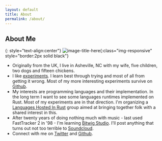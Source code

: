 ```yaml
---
layout: default
title: About
permalink: /about/
---
```


## About Me

{: style="text-align:center"}
![image-title-here](https://avatars2.githubusercontent.com/u/1785642){:class="img-responsive" style="border:2px solid black"}

* Originally from the UK, I live in Asheville, NC with my wife, five children,
  two dogs and fifteen chickens.
* I like [experiments](https://jvns.ca/blog/2017/01/04/rules-of-programming-experiments/).
  I learn best through trying and most of all from getting it wrong. Most of my more
  interesting experiments survive on [Github](https://github.com/pliniker).
* My interests are programming languages and their implementation. In the long term
  I want to see some languages runtimes implemented on Rust. Most of my experiments
  are in that direction. I'm organizing a [Languages Hosted In Rust](https://github.com/rust-hosted-langs/)
  group aimed at bringing together folk with a shared interest in this.
* After twenty years of doing nothing much with music - last used FastTracker 2 in '98 -
  I'm learning [Bitwig Studio](https://bitwig.com). I'll post anything that turns out
  not too terrible to [Soundcloud](https://soundcloud.com/user-885707709).
* Connect with me on [Twitter](https://twitter.com/peterliniker) and
  [Github](https://github.com/pliniker).
